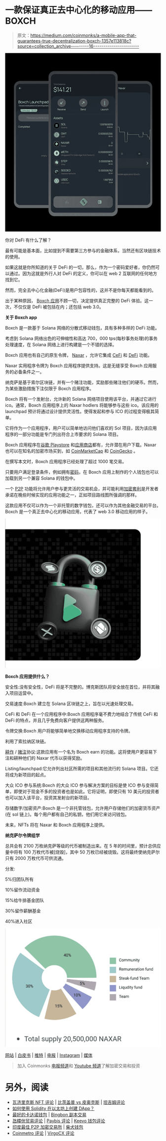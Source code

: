 # 一款保证真正去中心化的移动应用——BOXCH

> 原文：<https://medium.com/coinmonks/a-mobile-app-that-guarantees-true-decentralization-boxch-1357e113818c?source=collection_archive---------16----------------------->

![](img/496db9ed983bfded578477eb9872d7a9.png)

你对 DeFi 有什么了解？

最有可能是基本面，比如提到不需要第三方参与的金融体系，当然还有区块链技术的使用。

如果这就是你所知道的关于 DeFi 的一切，那么，作为一个密码爱好者，你仍然可以通过。因为这就是外行人对 DeFi 的定义，你可以在 web 2 互联网的任何地方找到它。

然而，完全去中心化金融(DeFi)是用户包容性的，这并不是你每天都能看到的。

出于某种原因， [Boxch 应用](http://boxch.net)不顾一切，决定提供真正完整的 DeFi 体验。这一次，不仅仅是 DeFi 被包括在内；还包括 web 3.0。

**关于 Boxch app**

Boxch 是一款基于 Solana 网络的分散式移动钱包，具有多种多样的 DeFi 功能。

考虑到 Solana 网络出色的可伸缩性和高达 700，000 tps(每秒事务处理)的事务处理速度，在 Solana 网络上进行构建是一个不错的选择。

Boxch 应用也有自己的原生令牌， [Naxar](http://boxch.net/#naxar) ，允许它集成 [CeFi](https://www.coinbase.com/learn/crypto-basics/what-is-cefi#:~:text=Definition%20CeFi%2C%20short%20for%20centralized,crypto%20debit%20card%2C%20and%20more.) 和 [DeFi](https://www.coinbase.com/learn/crypto-basics/what-is-defi#:~:text=Definition,on%20public%20blockchains%2C%20primarily%20Ethereum.) 功能。

Naxar 实用程序令牌为 Boxch 应用程序提供支持。这是无缝享受 Boxch 应用服务的必备条件之一。

纳克萨是基于索尔区块链，并有一个赌注功能，奖励那些赌注他们的硬币。然而，为某些激励措施下注仅限于 Boxch 应用程序。

Boxch 将有一个发射台，允许新的 Solana 网络项目使用该平台，并通过它进行 ico。通常，Boxch 应用程序上的 Naxar hodlers 将能够参与这些 ico。该应用的 launchpad 预计将通过设计提供灵活性。使得发起和参与 ICO 的过程变得极其简单。

它将作为一个应用程序，用户可以简单地访问他们喜欢的 Sol 项目，因为该应用程序的一部分功能是专门列出符合上市要求的 Solana 项目。

Boxch 应用程序在[谷歌 Playstore](https://play.google.com/store/apps/details?id=com.arj.boxch) 和[应用商店](https://t.co/ZYiDXmROCV)都有，允许潜在用户下载。Naxar 也可以在知名的加密市场买到，如 [CoinMarketCap](https://coinmarketcap.com/currencies/naxar/) 和 [CoinGecko](https://www.coingecko.com/en/coins/naxar) 。

在撰写本文时，Boxch 应用程序已经处理了超过 1000 笔交易。

只要用户满足登录条件，例如拥有[密码](https://www.techtarget.com/searchsecurity/definition/passphrase)，在 Boxch 应用上制作的个人钱包也可以加载到另一个兼容 Solana 的钱包中。

一个 [P2P](https://cointelegraph.com/news/what-is-p2p-trading-and-how-does-it-work-in-peer-to-peer-crypto-exchanges) 功能将允许用户参与更灵活的交易机会，并可能利用[加密套利](https://www.kraken.com/learn/trading/crypto-arbitrage)是开发者承诺在晚些时候实现的应用功能之一，正如项目路线图所强调的那样。

这款应用不仅可以作为一个非托管的数字钱包，还可以作为其他金融交易的平台。Boxch 是一个真正去中心化的移动应用，代表了 web 3.0 移动应用的样子。

![](img/2f2484fefd881a239008c4970cf97704.png)

**Boxch 应用提供什么？**

安全性:没有安全性，DeFi 将是不完整的。博克斯团队将安全放在首位，并将其融入项目运营中。

交易速度:Boxch 建立在 Solana 区块链之上，旨在以光速处理交易。

CeFi 和 DeFi 在一个应用程序中:Boxch 应用程序毫不费力地结合了传统 CeFi 和 DeFi 的特点，并且几乎免费向客户提供这两种服务。

令牌交换:Boxch 用户将能够简单地交换移动应用程序支持的令牌。

利用了索拉纳区块链。

[耕作](https://blockworks.co/what-is-yield-farming-what-you-need-to-know/#:~:text=Yield%20farming%20is%20the%20process,can%20employ%20more%20complex%20tactics.) / [赌注](https://n26.com/en-eu/blog/what-is-staking-crypto)协议:这款应用有一个名为 Boxch earn 的功能。这将使用户更容易下注和耕种他们的 Naxar 代币以获得奖励。

Listing/launchpad:它允许列出社区所需的项目和其他流行的 Solana 项目。它还将成为新项目的起点。

大众 ICO 参与系统:Boxch 的大众 ICO 参与解决方案的目标是使 ICO 参与变得简单，即使对于现金不多的投资者也是如此。它将证明，即使只有 10 美元的投资者也可以加入该平台，投资其发射台的新项目。

存储数字/加密资产:Boxch 是一个非托管钱包，允许用户存储他们的加密货币资产(在 sol 链上)。每个用户都有自己的私钥，他们用它来访问钱包。

未来，NFTs 将在 Naxar 和 Boxch 应用程序上提供。

**纳克萨尔令牌组学**

总共会有 2100 万枚纳克萨等级的代币被制造出来。在 5 年的时间里，预计总供应量中将有 100 万枚代币被[烧毁]，其中 50 万枚已经被烧毁。这将最终使纳克萨尔只有 2000 万枚代币可供流通。

分发:

5%归团队所有

10%留作流动资金

15%给牛排基金团队

30%留作薪酬基金

40%进入社区

![](img/1ef956d7069cf0ff9d49966ecbbf08fd.png)

[网站](http://boxch.net) | [白皮书](https://drive.google.com/file/d/1izWFbWOIG9oxRXmYtbZM9HiqoCfNlnrt/view) | [推特](https://twitter.com/_Naxar) | [电报](https://t.me/naxar_eng) | [Instagram](https://instagram.com/naxar_updates?utm_medium=copy_link) | [媒体](/@naxar_official)

> 加入 Coinmonks [电报频道](https://t.me/coincodecap)和 [Youtube 频道](https://www.youtube.com/c/coinmonks/videos)了解加密交易和投资

# 另外，阅读

*   [瓦济里克斯 NFT 评论](https://coincodecap.com/wazirx-nft-review) | [比茨盖普 vs 皮奥克斯](https://coincodecap.com/bitsgap-vs-pionex) | [坦吉姆评论](https://coincodecap.com/tangem-wallet-review)
*   [如何使用 Solidity 在以太坊上创建 DApp？](https://coincodecap.com/create-a-dapp-on-ethereum-using-solidity)
*   [最好的卡达诺钱包](https://coincodecap.com/best-cardano-wallets) | [Bingbon 副本交易](https://coincodecap.com/bingbon-copy-trading)
*   [氹欞侊贸易评论](https://coincodecap.com/anny-trade-review) | [Paybis 评论](https://coincodecap.com/paybis-review) | [Keevo 钱包评论](https://coincodecap.com/keevo-wallet-review)
*   [印度最佳 P2P 加密交易所](https://coincodecap.com/p2p-crypto-exchanges-in-india) | [柴犬钱包](https://coincodecap.com/baby-shiba-inu-wallets)
*   [Coinmetro 评论](https://coincodecap.com/coinmetro-review) | [VirgoCX 评论](https://coincodecap.com/virgocx-review)